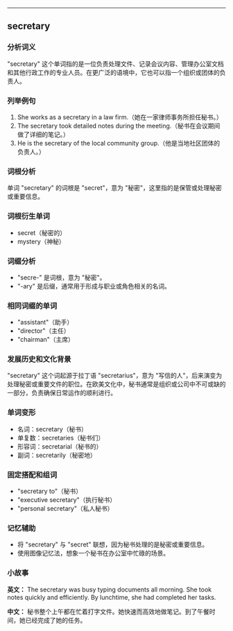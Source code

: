 
---------------
## secretary
### 分析词义
"secretary" 这个单词指的是一位负责处理文件、记录会议内容、管理办公室文档和其他行政工作的专业人员。在更广泛的语境中，它也可以指一个组织或团体的负责人。

### 列举例句
1. She works as a secretary in a law firm.（她在一家律师事务所担任秘书。）
2. The secretary took detailed notes during the meeting.（秘书在会议期间做了详细的笔记。）
3. He is the secretary of the local community group.（他是当地社区团体的负责人。）

### 词根分析
单词 "secretary" 的词根是 "secret"，意为 "秘密"，这里指的是保管或处理秘密或重要信息。

### 词根衍生单词
- secret（秘密的）
- mystery（神秘）

### 词缀分析
- "secre-" 是词根，意为 "秘密"。
- "-ary" 是后缀，通常用于形成与职业或角色相关的名词。

### 相同词缀的单词
- "assistant"（助手）
- "director"（主任）
- "chairman"（主席）

### 发展历史和文化背景
"secretary" 这个词起源于拉丁语 "secretarius"，意为 "写信的人"，后来演变为处理秘密或重要文件的职位。在欧美文化中，秘书通常是组织或公司中不可或缺的一部分，负责确保日常运作的顺利进行。

### 单词变形
- 名词：secretary（秘书）
- 单复数：secretaries（秘书们）
- 形容词：secretarial（秘书的）
- 副词：secretarily（秘密地）

### 固定搭配和组词
- "secretary to"（秘书）
- "executive secretary"（执行秘书）
- "personal secretary"（私人秘书）

### 记忆辅助
- 将 "secretary" 与 "secret" 联想，因为秘书处理的是秘密或重要信息。
- 使用图像记忆法，想象一个秘书在办公室中忙碌的场景。

### 小故事
**英文：** The secretary was busy typing documents all morning. She took notes quickly and efficiently. By lunchtime, she had completed her tasks.

**中文：** 秘书整个上午都在忙着打字文件。她快速而高效地做笔记。到了午餐时间，她已经完成了她的任务。

